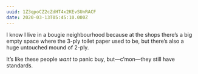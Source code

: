 ```yaml
---
uuid: 1Z3qpoCZ2cZdHT4x2KEvSUnRACF
date: 2020-03-13T05:45:10.000Z
---
```


I know I live in a bougie neighbourhood because at the shops there’s a big empty space where the 3-ply toilet paper used to be, but there’s also a huge untouched mound of 2-ply.

It’s like these people _want_ to panic buy, but—c’mon—they still have standards.
